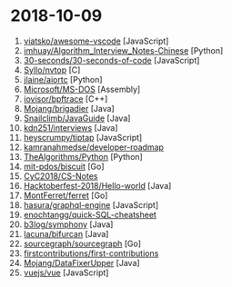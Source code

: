 # 2018-10-09

1. [viatsko/awesome-vscode](https://github.com/viatsko/awesome-vscode "🎨 A curated list of delightful VS Code packages and resources.") [JavaScript]
2. [imhuay/Algorithm_Interview_Notes-Chinese](https://github.com/imhuay/Algorithm_Interview_Notes-Chinese "2018/2019/校招/春招/秋招/算法/机器学习(Machine Learning)/深度学习(Deep Learning)/自然语言处理(NLP)/C/C++/Python/面试笔记") [Python]
3. [30-seconds/30-seconds-of-code](https://github.com/30-seconds/30-seconds-of-code "Curated collection of useful JavaScript snippets that you can understand in 30 seconds or less.") [JavaScript]
4. [Syllo/nvtop](https://github.com/Syllo/nvtop "NVIDIA GPUs htop like monitoring tool") [C]
5. [jlaine/aiortc](https://github.com/jlaine/aiortc "WebRTC and ORTC implementation for Python using asyncio") [Python]
6. [Microsoft/MS-DOS](https://github.com/Microsoft/MS-DOS "The original sources of MS-DOS 1.25 and 2.0, for reference purposes") [Assembly]
7. [iovisor/bpftrace](https://github.com/iovisor/bpftrace "High-level tracing language for Linux eBPF") [C++]
8. [Mojang/brigadier](https://github.com/Mojang/brigadier "Brigadier is a command parser & dispatcher, designed and developed for Minecraft: Java Edition.") [Java]
9. [Snailclimb/JavaGuide](https://github.com/Snailclimb/JavaGuide "【Java学习+面试指南】 一份涵盖大部分Java程序员所需要掌握的核心知识。") [Java]
10. [kdn251/interviews](https://github.com/kdn251/interviews "Everything you need to know to get the job.") [Java]
11. [heyscrumpy/tiptap](https://github.com/heyscrumpy/tiptap "A rich-text editor for Vue.js") [JavaScript]
12. [kamranahmedse/developer-roadmap](https://github.com/kamranahmedse/developer-roadmap "Roadmap to becoming a web developer in 2018") 
13. [TheAlgorithms/Python](https://github.com/TheAlgorithms/Python "All Algorithms implemented in Python") [Python]
14. [mit-pdos/biscuit](https://github.com/mit-pdos/biscuit "Biscuit research OS") [Go]
15. [CyC2018/CS-Notes](https://github.com/CyC2018/CS-Notes "📚 Computer Science Learning Notes") 
16. [Hacktoberfest-2018/Hello-world](https://github.com/Hacktoberfest-2018/Hello-world "Add any Program in any language you like or add a hello world Program ❣️ if you like give us ⭐️") [Java]
17. [MontFerret/ferret](https://github.com/MontFerret/ferret "Declarative web scraping") [Go]
18. [hasura/graphql-engine](https://github.com/hasura/graphql-engine "Blazing fast, instant realtime GraphQL APIs on Postgres with fine grained access control, also trigger webhooks on database events.") [JavaScript]
19. [enochtangg/quick-SQL-cheatsheet](https://github.com/enochtangg/quick-SQL-cheatsheet "A quick reminder of all SQL queries and examples on how to use them.") 
20. [b3log/symphony](https://github.com/b3log/symphony "🎶 一款用 Java 实现的现代化社区（论坛/BBS/社交网络/博客）平台。https://hacpai.com") [Java]
21. [lacuna/bifurcan](https://github.com/lacuna/bifurcan "impure functional data structures") [Java]
22. [sourcegraph/sourcegraph](https://github.com/sourcegraph/sourcegraph "Code search and intelligence, self-hosted and scalable") [Go]
23. [firstcontributions/first-contributions](https://github.com/firstcontributions/first-contributions "🚀✨ Help beginners to contribute to open source projects") 
24. [Mojang/DataFixerUpper](https://github.com/Mojang/DataFixerUpper "A set of utilities designed for incremental building, merging and optimization of data transformations.") [Java]
25. [vuejs/vue](https://github.com/vuejs/vue "🖖 A progressive, incrementally-adoptable JavaScript framework for building UI on the web.") [JavaScript]
